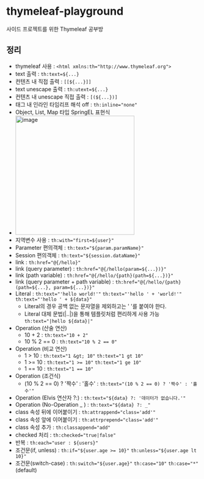 # thymeleaf-playground
사이드 프로젝트를 위한 Thymeleaf 공부방

## 정리
- thymeleaf 사용 : `<html xmlns:th="http://www.thymeleaf.org">`
- text 출력 : `th:text=${...}`
- 컨텐츠 내 직접 출력 : `[[${...}]]`
- text unescape 출력 : `th:utext=${...}`
- 컨텐츠 내 unescape 직접 출력 : `[(${...})]`
- 태그 내 인라인 타임리프 해석 off : `th:inline="none"`
- Object, List, Map 타입 SpringEL 표현식
- <img width="311" alt="image" src="https://user-images.githubusercontent.com/71416677/167582875-baa75f26-fe40-47ef-9d6d-b5b8523aea2d.png">
- 지역변수 사용 : `th:with="first=${user}"`
- Parameter 편의객체 : `th:text="${param.paramName}"`
- Session 편의객체 : `th:text="${session.dataName}"`
- link : `th:href="@{/hello}"`
- link (query parameter) : `th:href="@{/hello(param=${...})}"`
- link (path variable) : `th:href="@{/hello/{path}(path=${...})}"`
- link (query parameter + path variable) : `th:href="@{/hello/{path}(path=${...}, param=${...})}"`
- Literal : `th:text="'hello world!'"` `th:text="'hello ' + 'world!'"` `th:text="'hello ' + ${data}"`
  - Literal의 경우 공백 없는 문자열을 제외하고는 ' '를 붙여야 한다.
  - Literal 대체 문법(|..|)을 통해 템플릿처럼 편리하게 사용 가능 `th:text="|hello ${data}|"`
- Operation (산술 연산)
  - 10 + 2 : `th:text="10 + 2"`
  - 10 % 2 == 0 : `th:text="10 % 2 == 0"`
- Operation (비교 연산)
  - 1 > 10 : `th:text="1 &gt; 10"` `th:text="1 gt 10"`
  - 1 >= 10 : `th:text="1 >= 10"` `th:text="1 ge 10"`
  - 1 == 10 : `th:text="1 == 10"`
- Operation (조건식)
  - (10 % 2 == 0) ? '짝수' : '홀수' : `th:text="(10 % 2 == 0) ? '짝수' : '홀수'"`
- Operation (Elvis 연산자 ?:) : `th:text="${data} ?: '데이터가 없습니다.'"`
- Operation (No-Operation _ ) : `th:text="${data} ?: _"`
- class 속성 뒤에 이어붙이기 : `th:attrappend="class='add'"`
- class 속성 앞에 이어붙이기 : `th:attrprepend="class='add'"`
- class 속성 추가 : `th:classappend="add"`
- checked 처리 : `th:checked="true|false"`
- 반복 : `th:each="user : ${users}"`
- 조건문(if, unless) : `th:if="${user.age >= 10}"` `th:unless="${user.age lt 10}"`
- 조건문(switch-case) : `th:switch="${user.age}"` `th:case="10"` `th:case="*"`(default)
